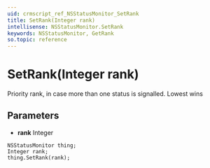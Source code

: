 ```yaml
---
uid: crmscript_ref_NSStatusMonitor_SetRank
title: SetRank(Integer rank)
intellisense: NSStatusMonitor.SetRank
keywords: NSStatusMonitor, GetRank
so.topic: reference
---
```


# SetRank(Integer rank)

Priority rank, in case more than one status is signalled. Lowest wins

## Parameters

* **rank** Integer

```crmscript
NSStatusMonitor thing;
Integer rank;
thing.SetRank(rank);
```

